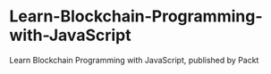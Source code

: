 # Learn-Blockchain-Programming-with-JavaScript
Learn Blockchain Programming with JavaScript, published by Packt
